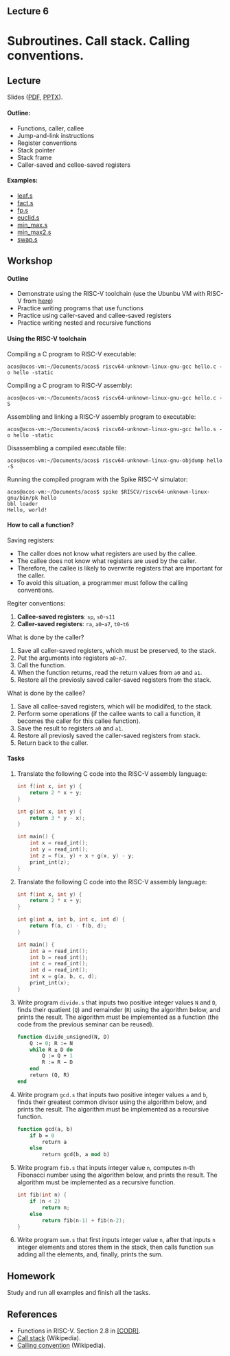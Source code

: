 Lecture 6
---

# Subroutines. Call stack. Calling conventions.

## Lecture

Slides ([PDF](CA_Lecture_06.pdf), [PPTX](CA_Lecture_06.pptx)).

#### Outline:

* Functions, caller, callee
* Jump-and-link instructions
* Register conventions
* Stack pointer
* Stack frame
* Caller-saved and cellee-saved registers

#### Examples:

* [leaf.s](https://github.com/andrewt0301/hse-acos-course/blob/master/docs/part1ca/06_CallStack/leaf.s)
* [fact.s](https://github.com/andrewt0301/hse-acos-course/blob/master/docs/part1ca/06_CallStack/fact.s)
* [fp.s](https://github.com/andrewt0301/hse-acos-course/blob/master/docs/part1ca/06_CallStack/fp.s)
* [euclid.s](https://github.com/andrewt0301/hse-acos-course/blob/master/docs/part1ca/06_CallStack/euclid.s)
* [min_max.s](https://github.com/andrewt0301/hse-acos-course/blob/master/docs/part1ca/06_CallStack/min_max.s)
* [min_max2.s](https://github.com/andrewt0301/hse-acos-course/blob/master/docs/part1ca/06_CallStack/min_max2.s)
* [swap.s](https://github.com/andrewt0301/hse-acos-course/blob/master/docs/part1ca/06_CallStack/swap.s)

## Workshop

#### Outline

* Demonstrate using the RISC-V toolchain (use the Ubunbu VM with RISC-V from [here](../../software/ubuntu.md))
* Practice writing programs that use functions
* Practice using caller-saved and callee-saved registers
* Practice writing nested and recursive functions

#### Using the RISC-V toolchain

Compiling a C program to RISC-V executable:

    acos@acos-vm:~/Documents/acos$ riscv64-unknown-linux-gnu-gcc hello.c -o hello -static

Compiling a C program to RISC-V assembly:

    acos@acos-vm:~/Documents/acos$ riscv64-unknown-linux-gnu-gcc hello.c -S
    
Assembling and linking a RISC-V assembly program to executable:

    acos@acos-vm:~/Documents/acos$ riscv64-unknown-linux-gnu-gcc hello.s -o hello -static

Disassembling a compiled executable file:

    acos@acos-vm:~/Documents/acos$ riscv64-unknown-linux-gnu-objdump hello -S

Running the compiled program with the Spike RISC-V simulator:

    acos@acos-vm:~/Documents/acos$ spike $RISCV/riscv64-unknown-linux-gnu/bin/pk hello
    bbl loader
    Hello, world!

#### How to call a function?

Saving registers:

* The caller does not know what registers are used by the callee.
* The callee does not know what registers are used by the caller.
* Therefore, the callee is likely to overwrite registers that are important for the caller. 
* To avoid this situation, a programmer must follow the calling conventions.

Regiter conventions:

1. __Callee-saved registers__: `sp`, `s0`-`s11`
1. __Caller-saved registers__: `ra`, `a0`-`a7`, `t0`-`t6`

What is done by the caller?

1. Save all caller-saved registers, which must be preserved, to the stack.
1. Put the arguments into registers `a0`-`a7`.
1. Call the function.
1. When the function returns, read the return values from `a0` and `a1`.
1. Restore all the previosly saved caller-saved registers from the stack.

What is done by the callee?

1. Save all callee-saved registers, which will be modidifed, to the stack.
1. Perform some operations (if the callee wants to call a function, it becomes the caller for this callee function). 
1. Save the result to registers `a0` and `a1`. 
1. Restore all previosly saved the caller-saved registers from stack.
1. Return back to the caller.

#### Tasks

1. Translate the following C code into the RISC-V assembly language:

   ```c
   int f(int x, int y) {
       return 2 * x + y;
   }

   int g(int x, int y) {
       return 3 * y - x);
   }

   int main() {
       int x = read_int();
       int y = read_int();
       int z = f(x, y) + x + g(x, y) - y;
       print_int(z);
   }
   ```

1. Translate the following C code into the RISC-V assembly language:

   ```c
   int f(int x, int y) {
       return 2 * x + y;
   }

   int g(int a, int b, int c, int d) {
       return f(a, c) - f(b, d);
   }

   int main() {
       int a = read_int();
       int b = read_int();
       int c = read_int();
       int d = read_int();
       int x = g(a, b, c, d);
       print_int(x);
   }
   ```

1. Write program `divide.s` that inputs two positive integer values `N` and `D`,
   finds their quatient (`Q`) and remainder (`R`) using the algorithm below, and prints the result.
   The algorithm must be implemented as a function (the code from the previous seminar can be reused).

   ```pascal
   function divide_unsigned(N, D)
       Q := 0; R := N
       while R ≥ D do
           Q := Q + 1
           R := R − D
       end
       return (Q, R)
   end
   ```

1. Write program `gcd.s` that inputs two positive integer values `a` and `b`,
   finds their greatest common divisor using the algorithm below, and prints the result.
   The algorithm must be implemented as a recursive function.

   ```pascal
   function gcd(a, b)
       if b = 0
           return a
       else
           return gcd(b, a mod b)
   ```

1. Write program `fib.s` that inputs integer value `n`, computes n-th Fibonacci number
   using the algorithm below, and prints the result.
   The algorithm must be implemented as a recursive function.

   ```c
   int fib(int n) {
       if (n < 2)
           return n;
       else
           return fib(n-1) + fib(n-2);
   }
   ```

1. Write program `sum.s` that first inputs integer value `n`, after that inputs `n` integer elements
   and stores them in the stack, then calls function `sum` adding all the elements, and, finally, prints the sum.  

## Homework

Study and run all examples and finish all the tasks.

## References

* Functions in RISC-V. Section 2.8 in [[CODR]](../../books.md).
* [Call stack](https://en.wikipedia.org/wiki/Call_stack) (Wikipedia).
* [Calling convention](https://en.wikipedia.org/wiki/Calling_convention) (Wikipedia).
